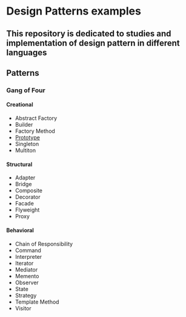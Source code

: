 # Design Patterns examples
## This repository is dedicated to studies and implementation of design pattern in different languages

## Patterns
### Gang of Four
#### Creational
* Abstract Factory
* Builder
* Factory Method
* [Prototype](https://github.com/DaniloBarros/DesignPatterns/tree/master/GOF/Prototype)
* Singleton
* Multiton

#### Structural
* Adapter
* Bridge
* Composite
* Decorator
* Facade
* Flyweight
* Proxy

#### Behavioral
* Chain of Responsibility
* Command
* Interpreter
* Iterator
* Mediator
* Memento
* Observer
* State
* Strategy
* Template Method
* Visitor
